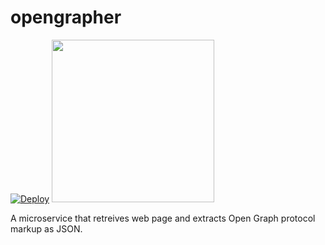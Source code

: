 # opengrapher

[![Deploy](https://www.herokucdn.com/deploy/button.png)](https://heroku.com/deploy)
<img height="260" src="http://ogp.me/logo.png">

A microservice that retreives web page and
extracts Open Graph protocol markup as JSON.
